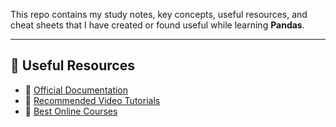 This repo contains my study notes, key concepts, useful resources, and cheat sheets that I have created or found useful while learning **Pandas**.  

---

## **🔗 Useful Resources**
- 📘 [Official Documentation](https://pandas.pydata.org/docs/user_guide/index.html)  
- 🎥 [Recommended Video Tutorials](https://www.youtube.com/watch?v=RhEjmHeDNoA&t=1663s)  
- 📝 [Best Online Courses](https://colab.research.google.com/github/google/eng-edu/blob/main/ml/cc/exercises/pandas_dataframe_ultraquick_tutorial.ipynb?utm_source=mlcc&utm_campaign=colab-external&utm_medium=referral&utm_content=mlcc-prework&hl=en)  
